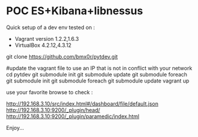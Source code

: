 POC ES+Kibana+libnessus
=======================

Quick setup of a dev env
tested on : 
- Vagrant version 1.2.2,1.6.3
- VirtualBox 4.2.12,4.3.12

git clone https://github.com/bmx0r/pytdev.git

#update the vagrant file to use an IP that is not in conflict with your network
cd pytdev
git submodule init
git submodule update
git submodule foreach git submodule init
git submodule foreach git submodule update
vagrant up

use your favorite browse to check :

http://192.168.3.10/src/index.html#/dashboard/file/default.json
http://192.168.3.10:9200/_plugin/head/
http://192.168.3.10:9200/_plugin/paramedic/index.html

Enjoy...
